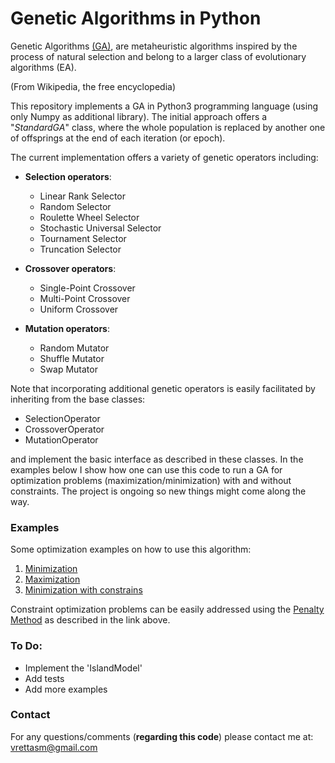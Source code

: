 # Genetic Algorithms in Python

Genetic Algorithms [(GA)](https://en.wikipedia.org/wiki/Genetic_algorithm), are metaheuristic algorithms
inspired by the process of natural selection and belong to a larger class of evolutionary algorithms (EA).

(From Wikipedia, the free encyclopedia)

This repository implements a GA in Python3 programming language (using only Numpy as additional library).
The initial approach offers a "_StandardGA_" class, where the whole population is replaced by another one
of offsprings at the end of each iteration (or epoch).

The current implementation offers a variety of genetic operators including:

- **Selection operators**:
  - Linear Rank Selector
  - Random Selector
  - Roulette Wheel Selector
  - Stochastic Universal Selector
  - Tournament Selector
  - Truncation Selector

- **Crossover operators**:
  - Single-Point Crossover
  - Multi-Point Crossover
  - Uniform Crossover

- **Mutation operators**:
  - Random Mutator
  - Shuffle Mutator
  - Swap Mutator

Note that incorporating additional genetic operators is easily facilitated by inheriting from the base classes:
- SelectionOperator
- CrossoverOperator 
- MutationOperator

and implement the basic interface as described in these classes. In the examples below I show how one can use
this code to run a GA for optimization problems (maximization/minimization) with and without constraints. The
project is ongoing so new things might come along the way.

### Examples

Some optimization examples on how to use this algorithm:

1. [Minimization](examples/sphere.ipynb)
2. [Maximization](examples/rastrigin.ipynb)
3. [Minimization with constrains](examples/rosenbrock_on_a_disk.ipynb)

Constraint optimization problems can be easily addressed using the
[Penalty Method](https://en.wikipedia.org/wiki/Penalty_method) as described in the link above.

### To Do:

- Implement the 'IslandModel'
- Add tests
- Add more examples

### Contact

For any questions/comments (**regarding this code**) please contact me at: vrettasm@gmail.com
